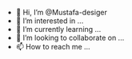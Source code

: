 - 👋 Hi, I’m @Mustafa-desiger
- 👀 I’m interested in ...
- 🌱 I’m currently learning ...
- 💞️ I’m looking to collaborate on ...
- 📫 How to reach me ...

<!---
Mustafa-desiger/Mustafa-desiger is a ✨ special ✨ repository because its `README.md` (this file) appears on your GitHub profile.
You can click the Preview link to take a look at your changes.
--->
